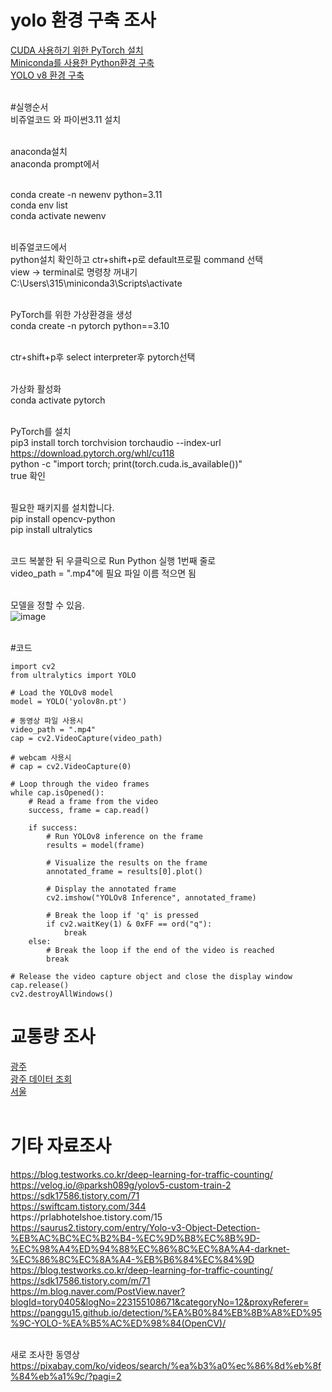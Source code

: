 

<h1>yolo 환경 구축 조사</h1>
<a href="https://webnautes.tistory.com/m/1850">CUDA 사용하기 위한 PyTorch 설치</a><br>
<a href="https://youtu.be/ert1zNdIpEA?si=kbUGK8Bd_WCisvc9">Miniconda를 사용한 Python환경 구축</a><br>
<a href="https://webnautes.tistory.com/m/1851">YOLO v8 환경 구축</a><br><br>

#실행순서<br>
비쥬얼코드 와 파이썬3.11 설치<br><br>

anaconda설치<br>
anaconda prompt에서<br><br>

conda create -n newenv python=3.11<br>
conda env list<br>
conda activate newenv<br><br>

비쥬얼코드에서<br>
python설치 확인하고 ctr+shift+p로 default프로필 command 선택<br>
view -> terminal로 명령창 꺼내기<br>
C:\Users\315\miniconda3\Scripts\activate<br><br>

PyTorch를 위한 가상환경을 생성<br>
conda create -n pytorch python==3.10<br><br>

ctr+shift+p후 select interpreter후 pytorch선택<br><br>

가상화 활성화<br>
conda activate pytorch<br><br>

PyTorch를 설치<br>
pip3 install torch torchvision torchaudio --index-url https://download.pytorch.org/whl/cu118<br>
python -c "import torch; print(torch.cuda.is_available())"<br>
true 확인<br><br>

필요한 패키지를 설치합니다.<br>
pip install opencv-python<br>
pip install ultralytics<br><br>

코드 복붙한 뒤 우클릭으로  Run Python 실행 1번째 줄로<br>
video_path = ".mp4"에 필요 파일 이름 적으면 됨<br><br>

모델을 정할 수 있음.<br>
![image](https://github.com/Wjfjs/Capstone/assets/97938498/6bcab8a5-1049-48e2-bc64-bc322d3622e1)<br><br>

#코드<br>

    import cv2
    from ultralytics import YOLO
    
    # Load the YOLOv8 model
    model = YOLO('yolov8n.pt')
    
    # 동영상 파일 사용시
    video_path = ".mp4"
    cap = cv2.VideoCapture(video_path)
    
    # webcam 사용시
    # cap = cv2.VideoCapture(0)
    
    # Loop through the video frames
    while cap.isOpened():
        # Read a frame from the video
        success, frame = cap.read()
    
        if success:
            # Run YOLOv8 inference on the frame
            results = model(frame)
    
            # Visualize the results on the frame
            annotated_frame = results[0].plot()
    
            # Display the annotated frame
            cv2.imshow("YOLOv8 Inference", annotated_frame)
    
            # Break the loop if 'q' is pressed
            if cv2.waitKey(1) & 0xFF == ord("q"):
                break
        else:
            # Break the loop if the end of the video is reached
            break
    
    # Release the video capture object and close the display window
    cap.release()
    cv2.destroyAllWindows()

<h1>교통량 조사</h1>
<a href="https://www.gjtic.go.kr/">광주</a><br>
<a href="https://www.data.go.kr/data/15098622/openapi.do#tab_layer_detail_function">광주 데이터 조회</a><br>
<a href="https://topis.seoul.go.kr/refRoom/openRefRoom_2.do">서울</a><br><br>

<h1>기타 자료조사</h1>
<a href="https://blog.testworks.co.kr/deep-learning-for-traffic-counting/">https://blog.testworks.co.kr/deep-learning-for-traffic-counting/</a><br>
<a href="https://velog.io/@parksh089g/yolov5-custom-train-2">https://velog.io/@parksh089g/yolov5-custom-train-2</a><br>
<a href="https://sdk17586.tistory.com/71">https://sdk17586.tistory.com/71</a><br>
<a href="https://swiftcam.tistory.com/344">https://swiftcam.tistory.com/344</a><br>
<a href="https://prlabhotelshoe.tistory.com/15"></a>https://prlabhotelshoe.tistory.com/15<br>
<a href="https://saurus2.tistory.com/entry/Yolo-v3-Object-Detection-%EB%AC%BC%EC%B2%B4-%EC%9D%B8%EC%8B%9D-%EC%98%A4%ED%94%88%EC%86%8C%EC%8A%A4-darknet-%EC%86%8C%EC%8A%A4-%EB%B6%84%EC%84%9D">https://saurus2.tistory.com/entry/Yolo-v3-Object-Detection-%EB%AC%BC%EC%B2%B4-%EC%9D%B8%EC%8B%9D-%EC%98%A4%ED%94%88%EC%86%8C%EC%8A%A4-darknet-%EC%86%8C%EC%8A%A4-%EB%B6%84%EC%84%9D</a><br>
<a href="https://blog.testworks.co.kr/deep-learning-for-traffic-counting/">https://blog.testworks.co.kr/deep-learning-for-traffic-counting/</a><br>
<a href="https://sdk17586.tistory.com/m/71">https://sdk17586.tistory.com/m/71</a><br>
<a href="https://m.blog.naver.com/PostView.naver?blogId=tory0405&logNo=223155108671&categoryNo=12&proxyReferer=">https://m.blog.naver.com/PostView.naver?blogId=tory0405&logNo=223155108671&categoryNo=12&proxyReferer=</a><br>
<a href="https://panggu15.github.io/detection/%EA%B0%84%EB%8B%A8%ED%95%9C-YOLO-%EA%B5%AC%ED%98%84(OpenCV)/">https://panggu15.github.io/detection/%EA%B0%84%EB%8B%A8%ED%95%9C-YOLO-%EA%B5%AC%ED%98%84(OpenCV)/</a><br><br>

새로 조사한 동영상<br>
https://pixabay.com/ko/videos/search/%ea%b3%a0%ec%86%8d%eb%8f%84%eb%a1%9c/?pagi=2<br><br>
